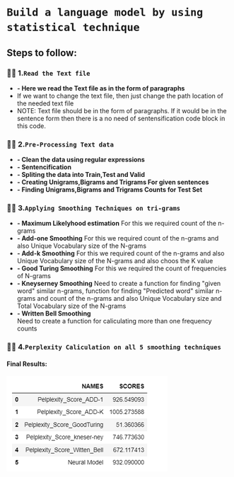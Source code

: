 
#                  `Build a language model by using statistical technique`


## Steps to follow:

### 📍📍 1.**`Read the Text file`**  
   - **-  Here we read the Text file as in the form of paragraphs**
   - If we want to change the text file, then just change the path location of the needed text file
   - NOTE: Text file should be in the form of paragraphs. If it would be in the sentence form then there is a no need of sentensification code block in this code.
 
### 📍📍 2.**`Pre-Processing Text data`**
   - **-  Clean the data using regular expressions**
   - **-  Sentencification**
   - **-  Spliting the data into Train,Test and Valid**
   - **-  Creating Unigrams,Bigrams and Trigrams For given sentences**
   - **-  Finding Unigrams,Bigrams and Trigrams Counts for Test Set**
  
### 📍📍 3.**`Applying Smoothing Techniques on tri-grams`**
   - **-  Maximum Likelyhood estimation**
          For this we required count of the n-grams
   - **-  Add-one Smoothing**
          For this we required count of the n-grams and also Unique Vocabulary size of the N-grams
   - **-  Add-k Smoothing**
          For this we required count of the n-grams and also Unique Vocabulary size of the N-grams and also choos the K value
   - **-  Good Turing Smoothing**
          For this we required the count of frequencies of N-grams    
   - **-  Kneyserney Smoothing**
          Need to create a function for finding "given word" similar n-grams, function for finding "Predicted word" similar 
          n-grams and count of the n-grams and also Unique Vocabulary size and Total Vocabulary size of the N-grams          
   - **-  Written Bell Smoothing**   
          Need to create a function for caliculating more than one frequency counts

### 📍📍 4.**`Perplexity Caliculation on all 5 smoothing techniques`**
 #### Final Results:
 ![Final Output: Perplexity scores](https://github.com/Kranthi596rguktian/Statistical-Language-Model/blob/main/Final%20Perplexity%20scores.png)
